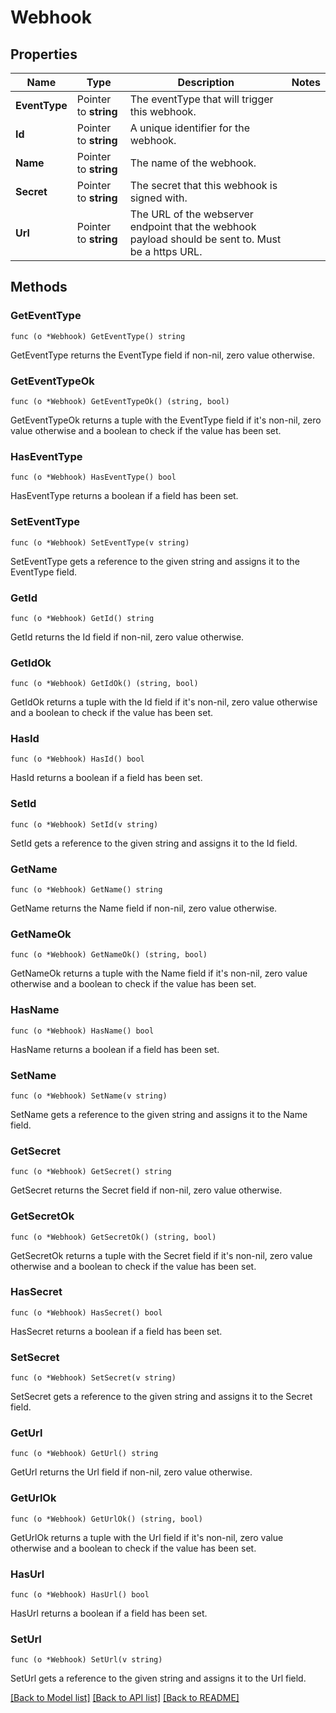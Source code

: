 # Webhook

## Properties

Name | Type | Description | Notes
------------ | ------------- | ------------- | -------------
**EventType** | Pointer to **string** | The eventType that will trigger this webhook. | 
**Id** | Pointer to **string** | A unique identifier for the webhook. | 
**Name** | Pointer to **string** | The name of the webhook. | 
**Secret** | Pointer to **string** | The secret that this webhook is signed with. | 
**Url** | Pointer to **string** | The URL of the webserver endpoint that the webhook payload should be sent to. Must be a https URL. | 

## Methods

### GetEventType

`func (o *Webhook) GetEventType() string`

GetEventType returns the EventType field if non-nil, zero value otherwise.

### GetEventTypeOk

`func (o *Webhook) GetEventTypeOk() (string, bool)`

GetEventTypeOk returns a tuple with the EventType field if it's non-nil, zero value otherwise
and a boolean to check if the value has been set.

### HasEventType

`func (o *Webhook) HasEventType() bool`

HasEventType returns a boolean if a field has been set.

### SetEventType

`func (o *Webhook) SetEventType(v string)`

SetEventType gets a reference to the given string and assigns it to the EventType field.

### GetId

`func (o *Webhook) GetId() string`

GetId returns the Id field if non-nil, zero value otherwise.

### GetIdOk

`func (o *Webhook) GetIdOk() (string, bool)`

GetIdOk returns a tuple with the Id field if it's non-nil, zero value otherwise
and a boolean to check if the value has been set.

### HasId

`func (o *Webhook) HasId() bool`

HasId returns a boolean if a field has been set.

### SetId

`func (o *Webhook) SetId(v string)`

SetId gets a reference to the given string and assigns it to the Id field.

### GetName

`func (o *Webhook) GetName() string`

GetName returns the Name field if non-nil, zero value otherwise.

### GetNameOk

`func (o *Webhook) GetNameOk() (string, bool)`

GetNameOk returns a tuple with the Name field if it's non-nil, zero value otherwise
and a boolean to check if the value has been set.

### HasName

`func (o *Webhook) HasName() bool`

HasName returns a boolean if a field has been set.

### SetName

`func (o *Webhook) SetName(v string)`

SetName gets a reference to the given string and assigns it to the Name field.

### GetSecret

`func (o *Webhook) GetSecret() string`

GetSecret returns the Secret field if non-nil, zero value otherwise.

### GetSecretOk

`func (o *Webhook) GetSecretOk() (string, bool)`

GetSecretOk returns a tuple with the Secret field if it's non-nil, zero value otherwise
and a boolean to check if the value has been set.

### HasSecret

`func (o *Webhook) HasSecret() bool`

HasSecret returns a boolean if a field has been set.

### SetSecret

`func (o *Webhook) SetSecret(v string)`

SetSecret gets a reference to the given string and assigns it to the Secret field.

### GetUrl

`func (o *Webhook) GetUrl() string`

GetUrl returns the Url field if non-nil, zero value otherwise.

### GetUrlOk

`func (o *Webhook) GetUrlOk() (string, bool)`

GetUrlOk returns a tuple with the Url field if it's non-nil, zero value otherwise
and a boolean to check if the value has been set.

### HasUrl

`func (o *Webhook) HasUrl() bool`

HasUrl returns a boolean if a field has been set.

### SetUrl

`func (o *Webhook) SetUrl(v string)`

SetUrl gets a reference to the given string and assigns it to the Url field.


[[Back to Model list]](../README.md#documentation-for-models) [[Back to API list]](../README.md#documentation-for-api-endpoints) [[Back to README]](../README.md)


